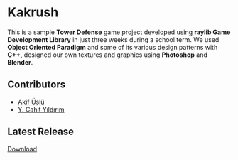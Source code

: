 # Kakrush
This is a sample **Tower Defense** game project developed using **raylib Game Development Library** in just three weeks during a school term. We used **Object Oriented Paradigm** and some of its various design patterns with **C++**, designed our own textures and graphics using **Photoshop** and **Blender**.

## Contributors
* [Akif Üslü](https://github.com/akifuslu/)
* [Y. Cahit Yıldırım](https://github.com/cahity/)

## Latest Release
[Download](https://github.com/akifuslu/towerDefense/releases/download/1.0/Kakrush_1.0.tar)
